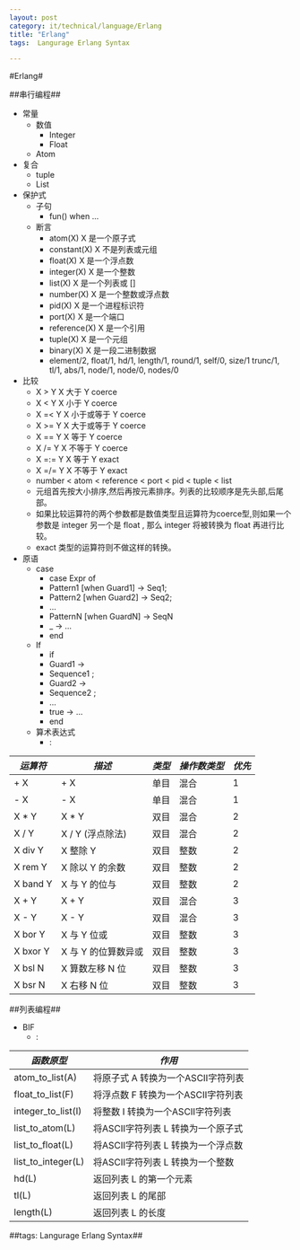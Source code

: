 ```yaml
---
layout: post
category: it/technical/language/Erlang
title: "Erlang"
tags:  Langurage Erlang Syntax

---
```

#Erlang#



##串行编程##
* 常量
  * 数值
    * Integer
    * Float
  * Atom
* 复合
  * tuple
  * List
* 保护式
  * 子句
    * fun() when ...
  * 断言
    * atom(X) X 是一个原子式 
    * constant(X) X 不是列表或元组 
    * float(X) X 是一个浮点数 
    * integer(X) X 是一个整数 
    * list(X) X 是一个列表或 [] 
    * number(X) X 是一个整数或浮点数 
    * pid(X) X 是一个进程标识符 
    * port(X) X 是一个端口 
    * reference(X) X 是一个引用 
    * tuple(X) X 是一个元组 
    * binary(X) X 是一段二进制数据 
    * element/2, float/1, hd/1, length/1, round/1, self/0, size/1 trunc/1, tl/1, abs/1, node/1, node/0, nodes/0 
* 比较
  * X > Y     X 大于 Y         coerce 
  * X < Y     X 小于 Y         coerce 
  * X =< Y    X 小于或等于 Y   coerce 
  * X >= Y    X 大于或等于 Y   coerce 
  * X == Y    X 等于 Y         coerce 
  * X /= Y    X 不等于 Y       coerce 
  * X =:= Y   X 等于 Y         exact 
  * X =/= Y   X 不等于 Y       exact 
  * number < atom < reference < port < pid < tuple < list 
  * 元组首先按大小排序,然后再按元素排序。列表的比较顺序是先头部,后尾部。 
  * 如果比较运算符的两个参数都是数值类型且运算符为coerce型,则如果一个参数是 integer 另一个是 float , 那么 integer 将被转换为 float 再进行比较。 
  * exact 类型的运算符则不做这样的转换。 
* 原语
  * case
    * case Expr of 
    *   Pattern1 [when Guard1] -> Seq1; 
    *   Pattern2 [when Guard2] -> Seq2; 
    *   ... 
    *   PatternN [when GuardN] -> SeqN 
    * _ -> ...
    * end 
  * If
    * if 
    *   Guard1 -> 
    *   Sequence1 ; 
    *   Guard2 -> 
    *   Sequence2 ; 
    *   ... 
    * true -> ...
    * end 
  * 算术表达式
    * :

|*运算符*   |   *描述*               |  *类型*  |  *操作数类型* | *优先* |
|-----------|------------------------|----------|---------------|--------|
|+ X        |   + X                  |  单目    |   混合        | 1      |
|- X        |   - X                  |  单目    |   混合        | 1      |
|X * Y      |   X * Y                |  双目    |   混合        | 2      |
|X / Y      |   X / Y (浮点除法)     |  双目    |   混合        | 2      |
|X div Y    |   X 整除 Y             |  双目    |   整数        | 2      |
|X rem Y    |   X 除以 Y 的余数      |  双目    |   整数        | 2      |
|X band Y   |   X 与 Y 的位与        |  双目    |   整数        | 2      |
|X + Y      |   X + Y                |  双目    |   混合        | 3      |
|X - Y      |   X - Y                |  双目    |   混合        | 3      |
|X bor Y    |   X 与 Y 位或          |  双目    |   整数        | 3      |
|X bxor Y   |   X 与 Y 的位算数异或  |  双目    |   整数        | 3      |
|X bsl N    |   X 算数左移 N 位      |  双目    |   整数        | 3      |
|X bsr N    |   X 右移 N 位          |  双目    |   整数        | 3      |
 

 



##列表编程##
* BIF
  * :

|*函数原型*            |  *作用*                             |
|----------------------|-------------------------------------|
|atom_to_list(A)       |  将原子式 A 转换为一个ASCII字符列表 |
|float_to_list(F)      | 将浮点数 F 转换为一个ASCII字符列表  |
|integer_to_list(I)    | 将整数 I 转换为一个ASCII字符列表    |
|list_to_atom(L)       | 将ASCII字符列表 L 转换为一个原子式  |
|list_to_float(L)      | 将ASCII字符列表 L 转换为一个浮点数  |
|list_to_integer(L)    | 将ASCII字符列表 L 转换为一个整数    |
|hd(L)                 | 返回列表 L 的第一个元素             |
|tl(L)                 | 返回列表 L 的尾部                   |
|length(L)             | 返回列表 L 的长度                   |
 

 



##tags: Langurage Erlang Syntax##
